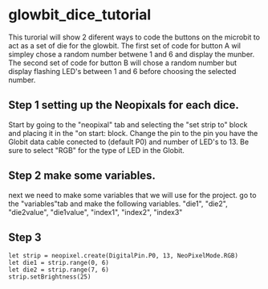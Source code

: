 # glowbit_dice_tutorial
This turorial will show 2 diferent ways to code the buttons on the microbit to act as a set of die for the glowbit.
The first set of code for button A wil simpley chose a random number betwene 1 and 6 and display the munber. 
The second set of code for button B will chose a random number but display flashing LED's between 1 and 6 before choosing the selected number.

## Step 1 setting up the Neopixals for each dice.
Start by going to the "neopixal" tab and selecting the "set strip to" block and placing it in the "on start: block.
Change the pin to the pin you have the Globit data cable conected to (default P0) and number of LED's to 13.
Be sure to select "RGB" for the type of LED in the Globit.

## Step 2 make some variables.
next we need to make some variables that we will use for the project.
go to the "variables"tab and make the following variables.
"die1", "die2", "die2value", "die1value", "index1", "index2", "index3"

## Step 3



```block
let strip = neopixel.create(DigitalPin.P0, 13, NeoPixelMode.RGB)
let die1 = strip.range(0, 6)
let die2 = strip.range(7, 6)
strip.setBrightness(25)
```

##
